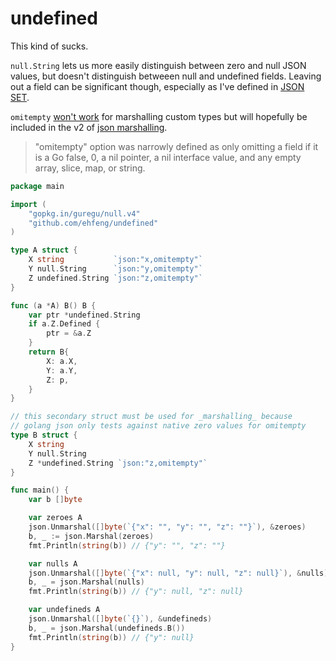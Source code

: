 # undefined

This kind of sucks.

`null.String` lets us more easily distinguish between zero and null JSON values, but doesn't distinguish betweeen null and undefined fields. Leaving out a field can be significant though, especially as I've defined in [JSON SET](https://www.ehfeng.com/json-set/).

`omitempty` [won't work](https://github.com/golang/go/issues/11939) for marshalling custom types but will hopefully be included in the v2 of [json marshalling](https://github.com/golang/go/discussions/63397).

> "omitempty" option was narrowly defined as only omitting a field if it is a Go false, 0, a nil pointer, a nil interface value, and any empty array, slice, map, or string.

```go
package main

import (
    "gopkg.in/guregu/null.v4"
    "github.com/ehfeng/undefined"
)

type A struct {
    X string           `json:"x,omitempty"`
    Y null.String      `json:"y,omitempty"`
    Z undefined.String `json:"z,omitempty"`
}

func (a *A) B() B {
    var ptr *undefined.String
    if a.Z.Defined {
        ptr = &a.Z
    }
    return B{
        X: a.X,
        Y: a.Y,
        Z: p,
    }
}

// this secondary struct must be used for _marshalling_ because 
// golang json only tests against native zero values for omitempty
type B struct {
    X string
    Y null.String
    Z *undefined.String `json:"z,omitempty"`
}

func main() {
    var b []byte

    var zeroes A
    json.Unmarshal([]byte(`{"x": "", "y": "", "z": ""}`), &zeroes)
    b, _ := json.Marshal(zeroes)
    fmt.Println(string(b)) // {"y": "", "z": ""}

    var nulls A
    json.Unmarshal([]byte(`{"x": null, "y": null, "z": null}`), &nulls)
    b, _ = json.Marshal(nulls)
    fmt.Println(string(b)) // {"y": null, "z": null}

    var undefineds A
    json.Unmarshal([]byte(`{}`), &undefineds)
    b, _ = json.Marshal(undefineds.B())
    fmt.Println(string(b)) // {"y": null}
}
```
